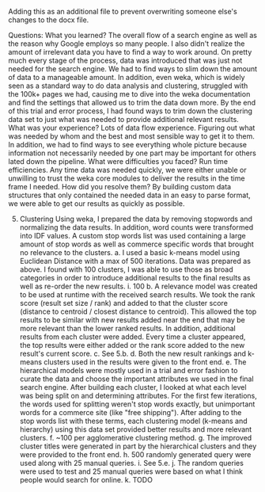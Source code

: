 Adding this as an additional file to prevent overwriting someone else's changes to the docx file.

Questions:
What you learned?
    The overall flow of a search engine as well as the reason why Google employs so many people.  I also didn't realize the amount of irrelevant data you have to find a way to work around.  On pretty much every stage of the process, data was introduced that was just not needed for the search engine.  We had to find ways to slim down the amount of data to a manageable amount.  In addition, even weka, which is widely seen as a standard way to do data analysis and clustering, struggled with the 100k+ pages we had, causing me to dive into the weka documentation and find the settings that allowed us to trim the data down more.  By the end of this trial and error process, I had found ways to trim down the clustering data set to just what was needed to provide additional relevant results.
What was your experience?
    Lots of data flow experience.  Figuring out what was needed by whom and the best and most sensible way to get it to them.  In addition, we had to find ways to see everything whole picture because information not necessarily needed by one part may be important for others lated down the pipeline.
What were difficulties you faced?
    Run time efficiencies.  Any time data was needed quickly, we were either unable or unwilling to trust the weka core modules to deliver the results in the time frame I needed.
How did you resolve them?
    By building custom data structures that only contained the needed data in an easy to parse format, we were able to get our results as quickly as possible.

5. Clustering
    Using weka, I prepared the data by removing stopwords and normalizing the data results.  In addition, word counts were transformed into IDF values.  A custom stop words list was used containing a large amount of stop words as well as commerce specific words that brought no relevance to the clusters.
    a. I used a basic k-means model using Euclidean Distance with a max of 500 iterations.  Data was prepared as above.  I found with 100 clusters, I was able to use those as broad categories in order to introduce additional results to the final results as well as re-order the new results.
        i. 100
    b. A relevance model was created to be used at runtime with the received search results.  We took the rank score (result set size / rank) and added to that the cluster score (distance to centroid / closest distance to centroid).  This allowed the top results to be similar with new results added near the end that may be more relevant than the lower ranked results.  In addition, additional results from each cluster were added.  Every time a cluster appeared, the top results were either added or the rank score added to the new result's current score.
    c. See 5.b.
    d. Both the new result rankings and k-means clusters used in the results were given to the front end.
    e. The hierarchical models were mostly used in a trial and error fashion to curate the data and choose the important attributes we used in the final search engine.  After building each cluster, I looked at what each level was being split on and determining attributes.  For the first few iterations, the words used for splitting weren't stop words exactly, but unimportant words for a commerce site (like "free shipping").  After adding to the stop words list with these terms, each clustering model (k-means and hierarchy) using this data set provided better results and more relevant clusters.
    f. ~100 per agglomerative clustering method.
    g. The improved cluster titles were generated in part by the hierarchical clusters and they were provided to the front end.
    h. 500 randomly generated query were used along with 25 manual queries.
    i. See 5.e.
    j. The random queries were used to test and 25 manual queries were based on what I think people would search for online.
    k. TODO